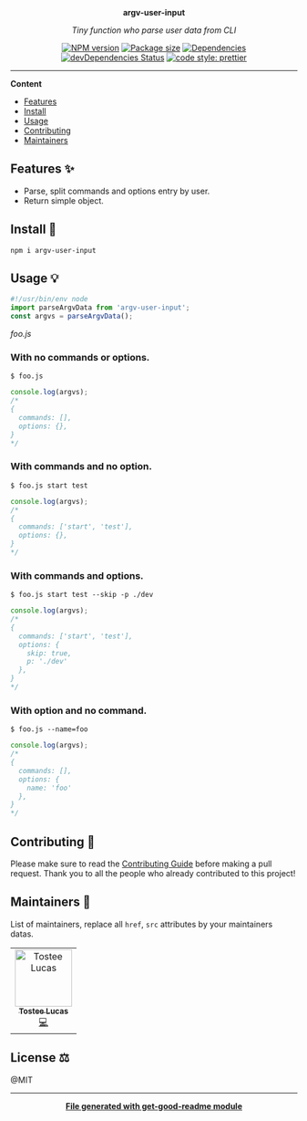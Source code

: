 <div align="center">
  <br>
  <br>
  <p>
    <b>argv-user-input</b>
  </p>
  <p>
     <i>Tiny function who parse user data from CLI</i>
  </p>
  <p>

[![NPM version](https://img.shields.io/npm/v/argv-user-input?style=flat-square)](https://img.shields.io/npm/v/argv-user-input?style=flat-square)
[![Package size](https://img.shields.io/bundlephobia/min/argv-user-input)](https://img.shields.io/bundlephobia/min/argv-user-input)
[![Dependencies](https://img.shields.io/david/luctst/argv-user-input.svg?style=popout-square)](https://david-dm.org/luctst/argv-user-input)
[![devDependencies Status](https://david-dm.org/luctst/argv-user-input/dev-status.svg?style=flat-square)](https://david-dm.org/luctst/argv-user-input?type=dev)
[![code style: prettier](https://img.shields.io/badge/code_style-prettier-ff69b4.svg?style=flat-square)](https://github.com/prettier/prettier)

  </p>
</div>

---

**Content**

* [Features](##features)
* [Install](##install)
* [Usage](##usage)
* [Contributing](##contributing)
* [Maintainers](##maintainers)

## Features ✨
* Parse, split commands and options entry by user.
* Return simple object.

## Install 🐙
```
npm i argv-user-input
```

## Usage 💡
```js
#!/usr/bin/env node
import parseArgvData from 'argv-user-input';
const argvs = parseArgvData();
```
*foo.js*


### With no commands or options.
```
$ foo.js 
```
```js
console.log(argvs);
/*
{
  commands: [],
  options: {},
}
*/
```

### With commands and no option.
```
$ foo.js start test
```
```js
console.log(argvs);
/*
{
  commands: ['start', 'test'],
  options: {},
}
*/
```

### With commands and options.
```
$ foo.js start test --skip -p ./dev
```
```js
console.log(argvs);
/*
{
  commands: ['start', 'test'],
  options: {
    skip: true,
    p: './dev'
  },
}
*/
```

### With option and no command.
```
$ foo.js --name=foo
```
```js
console.log(argvs);
/*
{
  commands: [],
  options: {
    name: 'foo'
  },
}
*/
```

## Contributing 🍰
Please make sure to read the [Contributing Guide]() before making a pull request.
Thank you to all the people who already contributed to this project!

## Maintainers 👷
List of maintainers, replace all `href`, `src` attributes by your maintainers datas.
<table>
  <tr>
    <td align="center"><a href="https://lucastostee.now.sh/"><img src="https://avatars3.githubusercontent.com/u/22588842?s=460&v=4" width="100px;" alt="Tostee Lucas"/><br /><sub><b>Tostee Lucas</b></sub></a><br /><a href="#" title="Code">💻</a></td>
  </tr>
</table>

## License ⚖️
@MIT

---
<div align="center">
	<b>
		<a href="https://www.npmjs.com/package/get-good-readme">File generated with get-good-readme module</a>
	</b>
</div>
